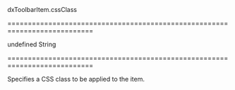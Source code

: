 <!--id-->dxToolbarItem.cssClass<!--/id-->
===========================================================================
<!--default-->undefined<!--/default-->
<!--type-->String<!--/type-->
===========================================================================

<!--shortDescription-->
Specifies a CSS class to be applied to the item.
<!--/shortDescription-->

<!--fullDescription-->

<!--/fullDescription-->